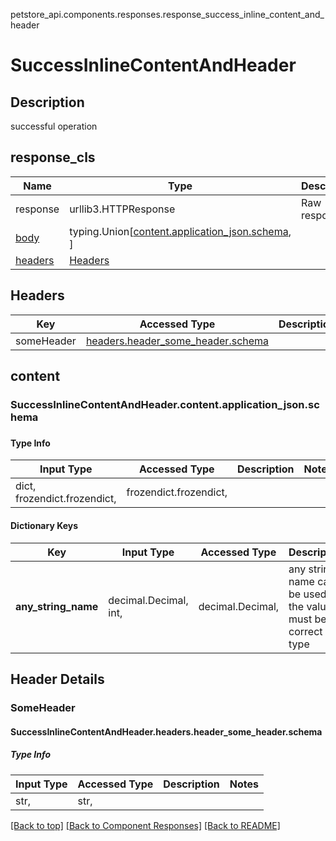 petstore_api.components.responses.response_success_inline_content_and_header
# <a id="response_success_inline_content_and_header" >SuccessInlineContentAndHeader</a>

## <a id="response_success_inline_content_and_headerdescription" >Description</a>
successful operation

## <a id="response_success_inline_content_and_headerresponse_cls" >response_cls</a>
Name | Type | Description  | Notes
------------- | ------------- | ------------- | -------------
response | urllib3.HTTPResponse | Raw response |
[body](#response_success_inline_content_and_headercontent) | typing.Union[[content.application_json.schema](#response_success_inline_content_and_headercontentapplication_jsonschema), ] |  |
[headers](#response_success_inline_content_and_headerheaders) | [Headers](#response_success_inline_content_and_headerheaders) |  |

## <a id="response_success_inline_content_and_headerheaders" >Headers</a>

Key | Accessed Type | Description  | Notes
------------- | ------------- | ------------- | -------------
someHeader | [headers.header_some_header.schema](#response_success_inline_content_and_headerheadersheader_some_headerschema) | | optional

## <a id="response_success_inline_content_and_headercontent" >content</a>

### <a id="response_success_inline_content_and_headerorg.openapijsonschematools.codegen.model.CodegenKey@41f6475econtentapplication_jsonschema" >SuccessInlineContentAndHeader.content.application_json.schema</a>
### 

#### Type Info
Input Type | Accessed Type | Description | Notes
------------ | ------------- | ------------- | -------------
dict, frozendict.frozendict,  | frozendict.frozendict,  |  |

#### Dictionary Keys
Key | Input Type | Accessed Type | Description | Notes
------------ | ------------- | ------------- | ------------- | -------------
**any_string_name** | decimal.Decimal, int,  | decimal.Decimal,  | any string name can be used but the value must be the correct type | [optional] value must be a 32 bit integer

## Header Details
### SomeHeader

#### <a id="response_success_inline_content_and_headerorg.openapijsonschematools.codegen.model.CodegenKey@41f6475eheadersheader_some_headerschema" >SuccessInlineContentAndHeader.headers.header_some_header.schema</a>
#### 

##### Type Info
Input Type | Accessed Type | Description | Notes
------------ | ------------- | ------------- | -------------
str,  | str,  |  |

[[Back to top]](#top) [[Back to Component Responses]](../../../README.md#Component-Responses) [[Back to README]](../../../README.md)
